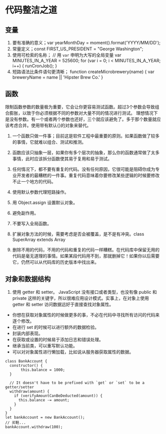 # 代码整洁之道

## 变量

1. 要有准确的意义；var yearMonthDay = moment().format('YYYY/MM/DD');
2. 常量定义；const FIRST_US_PRESIDENT = "George Washington";
3. 使用可检索的名称；
// 用 `var` 申明为大写的全局变量
var MINUTES_IN_A_YEAR = 525600;
for (var i = 0; i < MINUTES_IN_A_YEAR; i++) {
  runCronJob();
}
4. 短路语法比条件语句更清晰；
function createMicrobrewery(name) {
  var breweryName = name || 'Hipster Brew Co.'
}

## 函数
限制函数参数的数量极为重要，它会让你更容易测试函数。超过3个参数会导致组合膨胀，以致于你必须根据不同的参数对大量不同的情况进行测试。
理想情况下是没有参数。有一个或者两个参数也还好，三个就应该避免了。多于那个数量就应该考虑合并。使用带有默认{}的对象来替代。

1. 一个函数只做一件事；目前这是软件工程中最重要的原则。如果函数做了较多的事情，它就难以组合、测试和推测。

2. 函数应该只抽象一层，如果你有多个层次的抽象，那么你的函数通常做了太多事情，此时应该拆分函数使其易于复用和易于测试。

3. 任何情况下，都不要有重复的代码。没有任何原因，它很可能是阻碍你成为专业开发者的最糟糕的一件事。重复代码意味着你要修改某些逻辑的时候要修改不止一个地方的代码。

4. 使用默认参数代理短路操作。

5. 用 Object.assign 设置默认对象。

6. 避免副作用。

7. 不要写入全局函数。

8. 扩展对象方法的时候，需要考虑是否会被覆盖，是不是有冲突。class SuperArray extends Array

9. 删除不用的代码，不用的代码和重复的代码一样糟糕。在代码库中保留无用的代码是毫无道理的事情。如果某段代码用不到，那就删掉它！如果你以后需要它，仍然可以从代码库的历史版本中找出来。

## 对象和数据结构

1. 使用 getter 和 setter。
JavaScript 没有接口或者类型，也没有像 public 和 private 这样的关键字，所以很难应用设计模式。实事上，在对象上使用 getter 和 setter 访问数据远好于直接查找对象属性。

- 你想在获取对象属性的时候做更多的事，不必在代码中寻找所有访问的代码来逐个修改。
- 在进行 set 的时候可以进行额外的数据检验。
- 封装内部表现。
- 在获取或设置的时候易于添加日志和错误处理。
- 继承当前类，可以重写默认功能。
- 可以对对象属性进行懒加载，比如说从服务器获取属性的数据。

```
class BankAccount {
  constructor() {
       this.balance = 1000;
  }

  // It doesn't have to be prefixed with `get` or `set` to be a getter/setter
  withdraw(amount) {
    if (verifyAmountCanBeDeducted(amount)) {
      this.balance -= amount;
    }
  }
}
let bankAccount = new BankAccount();
// 买鞋...
bankAccount.withdraw(100);
```